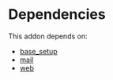 # Dependencies

This addon depends on:

- [base_setup](https://github.com/bringout/oca-ocb-core)
- [mail](https://github.com/bringout/oca-ocb-core)
- [web](https://github.com/bringout/oca-ocb-core)
